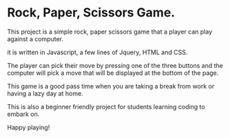 # Rock, Paper, Scissors Game.

This project is a simple rock, paper scissors game that a player can play against a computer.

it is written in Javascript, a few lines of Jquery, HTML and CSS.

The player can pick their move by pressing one of the three buttons and the computer will pick a move that will be displayed at the bottom of the page.

This game is a good pass time when you are taking a break from work or having a lazy day at home.

This is also a beginner friendly project for students learning coding to embark on.

Happy playing!